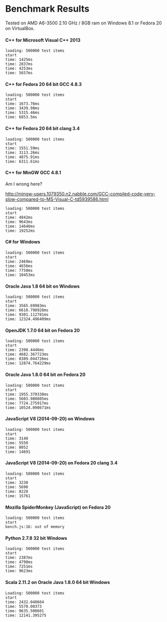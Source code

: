 Benchmark Results
=================

Tested on AMD A6-3500 2.10 GHz / 8GB ram on Windows 8.1 or Fedora 20
on VirtualBox.

#### C++ for Microsoft Visual C++ 2013

```
loading: 500000 test items
start
time: 1425ms
time: 2837ms
time: 4253ms
time: 5657ms
```

#### C++ for Fedora 20 64 bit GCC 4.8.3

```
loading: 500000 test items
start
time: 1673.76ms
time: 3439.98ms
time: 5315.46ms
time: 6853.5ms
```

#### C++ for Fedora 20 64 bit clang 3.4

```
loading: 500000 test items
start
time: 1551.59ms
time: 3113.26ms
time: 4875.91ms
time: 6311.61ms
```

#### C++ for MinGW GCC 4.8.1

Am I wrong here?

http://mingw-users.1079350.n2.nabble.com/GCC-compiled-code-very-slow-compared-to-MS-Visual-C-td5939586.html

```
loading: 500000 test items
start
time: 4842ms
time: 9643ms
time: 14646ms
time: 19252ms
```

#### C# for Windows

```
loading: 500000 test items
start
time: 2469ms
time: 4656ms
time: 7750ms
time: 10453ms
```

#### Oracle Java 1.8 64 bit on Windows

```
loading: 500000 test items
start
time: 3565.69983ms
time: 6610.798928ms
time: 9301.112781ms
time: 12324.496409ms
```

#### OpenJDK 1.7.0 64 bit on Fedora 20

```
loading: 500000 test items
start
time: 2398.4446ms
time: 4682.367723ms
time: 8389.044726ms
time: 12874.764229ms
```

#### Oracle Java 1.8.0 64 bit on Fedora 20

```
loading: 500000 test items
start
time: 1955.370338ms
time: 5603.980805ms
time: 7724.275917ms
time: 10524.098671ms
```

#### JavaScript V8 (2014-09-20) on Windows

```
loading: 500000 test items
start
time: 3140
time: 5550
time: 8052
time: 14691
```

#### JavaScript V8 (2014-09-20) on Fedora 20 clang 3.4

```
loading: 500000 test items
start
time: 3230
time: 5690
time: 8228
time: 15761
```

#### Mozilla SpiderMonkey (JavaScript) on Fedora 20

```
loading: 500000 test items
start
bench.js:16: out of memory
```

#### Python 2.7.8 32 bit Windows

```
loading: 500000 test items
start
time: 2387ms
time: 4798ms
time: 7251ms
time: 9623ms
```

#### Scala 2.11.2 on Oracle Java 1.8.0 64 bit Windows

```
Loading: 500000 test items
start
time: 2432.040664
time: 5570.00373
time: 9635.500601
time: 12141.395275
```